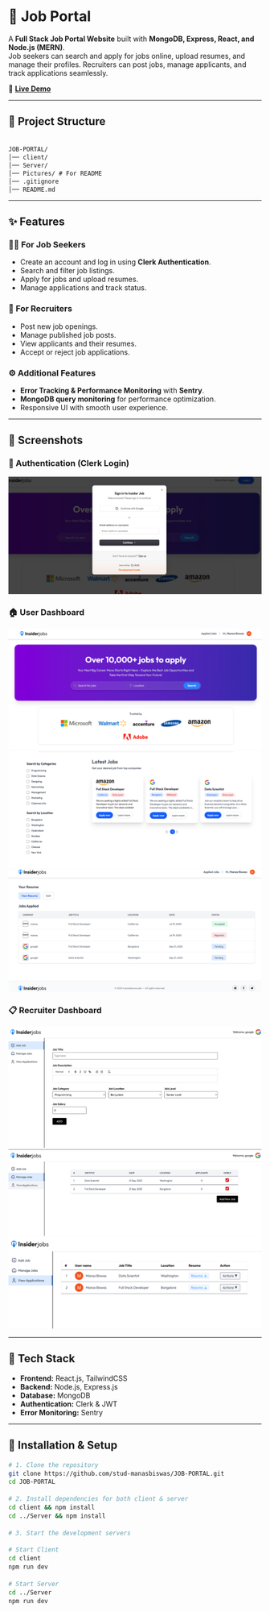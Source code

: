 # 🏢 Job Portal

A **Full Stack Job Portal Website** built with **MongoDB, Express, React, and Node.js (MERN)**.  
Job seekers can search and apply for jobs online, upload resumes, and manage their profiles. Recruiters can post jobs, manage applicants, and track applications seamlessly.  

🔗 **[Live Demo](https://insider-jobs.onrender.com/)**  


---

## 📂 Project Structure  
```

JOB-PORTAL/
│── client/
│── Server/
│── Pictures/ # For README
│── .gitignore
│── README.md

```


---

## ✨ Features  

### 👨‍💼 For Job Seekers  
- Create an account and log in using **Clerk Authentication**.  
- Search and filter job listings.  
- Apply for jobs and upload resumes.  
- Manage applications and track status.  

### 🏢 For Recruiters  
- Post new job openings.  
- Manage published job posts.  
- View applicants and their resumes.  
- Accept or reject job applications.  

### ⚙️ Additional Features  
- **Error Tracking & Performance Monitoring** with **Sentry**.  
- **MongoDB query monitoring** for performance optimization.  
- Responsive UI with smooth user experience.  

---

## 📸 Screenshots  

### 🔑 Authentication (Clerk Login)  
![Login Clerk](./Pictures/login-clerk.png)  

### 🏠 User Dashboard  
![User Homepage](./Pictures/UL-homepage.png)  
![User Jobs Section](./Pictures/UL-jobs-section.png)  
![User Applied Jobs](./Pictures/ul-applied.png)  

### 📋 Recruiter Dashboard  
![Add Job](./Pictures/RL-Add_job.png)  
![Manage Jobs](./Pictures/RL-Manage-job.png)  
![View Applications](./Pictures/RL-view-Application.png)  

---

## 🚀 Tech Stack  

- **Frontend:** React.js, TailwindCSS  
- **Backend:** Node.js, Express.js  
- **Database:** MongoDB  
- **Authentication:** Clerk  & JWT
- **Error Monitoring:** Sentry  

---

## 📌 Installation & Setup  

```bash
# 1. Clone the repository
git clone https://github.com/stud-manasbiswas/JOB-PORTAL.git
cd JOB-PORTAL

# 2. Install dependencies for both client & server
cd client && npm install
cd ../Server && npm install

# 3. Start the development servers

# Start Client
cd client
npm run dev

# Start Server
cd ../Server
npm run dev




